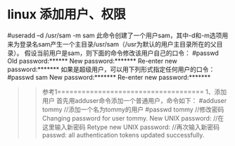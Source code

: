 # linux 添加用户、权限
#useradd –d /usr/sam -m sam
此命令创建了一个用户sam，其中-d和-m选项用来为登录名sam产生一个主目录/usr/sam（/usr为默认的用户主目录所在的父目录）。
假设当前用户是sam，则下面的命令修改该用户自己的口令：
#passwd
Old password:******
New password:*******
Re-enter new password:*******
如果是超级用户，可以用下列形式指定任何用户的口令：
#passwd sam
New password:*******
Re-enter new password:*******
>>参考1====================================
1、添加用户
首先用adduser命令添加一个普通用户，命令如下：
#adduser tommy  //添加一个名为tommy的用户
#passwd tommy   //修改密码
Changing password for user tommy.
New UNIX password:     //在这里输入新密码
Retype new UNIX password:  //再次输入新密码
passwd: all authentication tokens updated successfully.